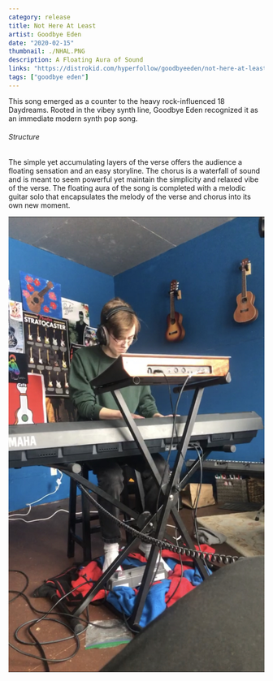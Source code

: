 ```yaml
---
category: release
title: Not Here At Least
artist: Goodbye Eden
date: "2020-02-15"
thumbnail: ./NHAL.PNG
description: A Floating Aura of Sound
links: "https://distrokid.com/hyperfollow/goodbyeeden/not-here-at-least"
tags: ["goodbye eden"]
---
```


This song emerged as a counter to the heavy rock-influenced 18 Daydreams. Rooted in the vibey synth line, Goodbye Eden recognized it as an immediate modern synth pop song.

<h6>Structure</h6>
The simple yet accumulating layers of the verse offers the audience a floating sensation and an easy storyline. The chorus is a waterfall of sound and is meant to seem powerful yet maintain the simplicity and relaxed vibe of the verse. The floating aura of the song is completed with a melodic guitar solo that encapsulates the melody of the verse and chorus into its own new moment.

![Charlie workin his magic](./charlie.jpeg)
